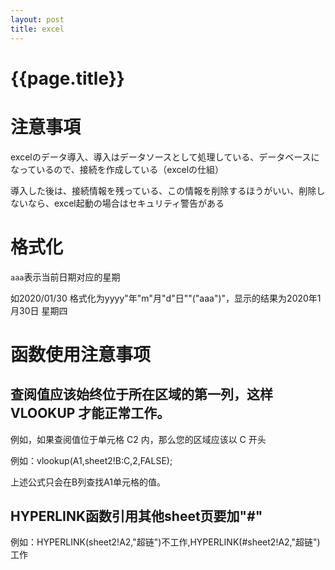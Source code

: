 ```yaml
---
layout: post
title: excel
---
```

{{page.title}}
===============

# 注意事項

excelのデータ導入、導入はデータソースとして処理している、データベースになっているので、接続を作成している（excelの仕組）

導入した後は、接続情報を残っている、この情報を削除するほうがいい、削除しないなら、excel起動の場合はセキュリティ警告がある


# 格式化

`aaa`表示当前日期对应的星期

如2020/01/30 格式化为yyyy"年"m"月"d"日""("aaa")"，显示的结果为2020年1月30日 星期四

# 函数使用注意事项

## 查阅值应该始终位于所在区域的第一列，这样 VLOOKUP 才能正常工作。

例如，如果查阅值位于单元格 C2 内，那么您的区域应该以 C 开头

例如：vlookup(A1,sheet2!B:C,2,FALSE);

上述公式只会在B列查找A1单元格的值。

## HYPERLINK函数引用其他sheet页要加"#"

例如：HYPERLINK(sheet2!A2,"超链")不工作,HYPERLINK(#sheet2!A2,"超链")工作
